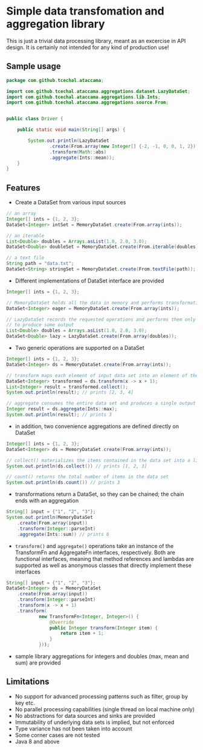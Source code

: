 # Simple data transfomation and aggregation library

This is just a trivial data processing library, meant as an excercise in API design.
It is certainly not intended for any kind of production use!

## Sample usage
```java
package com.github.tcechal.ataccama;

import com.github.tcechal.ataccama.aggregations.dataset.LazyDataSet;
import com.github.tcechal.ataccama.aggregations.lib.Ints;
import com.github.tcechal.ataccama.aggregations.source.From;


public class Driver {

    public static void main(String[] args) {

        System.out.println(LazyDataSet
                .create(From.array(new Integer[] {-2, -1, 0, 0, 1, 2}))
                .transform(Math::abs)
                .aggregate(Ints::mean));
    }
}
```


## Features

- Create a DataSet from various input sources

```java
// an array
Integer[] ints = {1, 2, 3};
DataSet<Integer> intSet = MemoryDataSet.create(From.array(ints));

// an iterable
List<Double> doubles = Arrays.asList(1.0, 2.0, 3.0);
DataSet<Double> doubleSet = MemoryDataSet.create(From.iterable(doubles));

// a text file
String path = "data.txt";
DataSet<String> stringSet = MemoryDataSet.create(From.textFile(path));
```

- Different implementations of DataSet interface are provided

```java
Integer[] ints = {1, 2, 3};

// MemoryDataSet holds all the data in memory and performs transformations on the go
DataSet<Integer> eager = MemoryDataSet.create(From.array(ints));

// LazyDataSet records the requested operations and performs them only when required
// to produce some output
List<Double> doubles = Arrays.asList(1.0, 2.0, 3.0);
DataSet<Double> lazy = LazyDataSet.create(From.array(doubles));
```
- Two generic operations are supported on a DataSet
```java
Integer[] ints = {1, 2, 3};
DataSet<Integer> ds = MemoryDataSet.create(From.array(ints));

// transform maps each element of input data set into an element of the output data set
DataSet<Integer> transformed = ds.transform(x -> x + 1);
List<Integer> result = transformed.collect();
System.out.println(result); // prints [2, 3, 4]

// aggregate consumes the entire data set and produces a single output value
Integer result = ds.aggregate(Ints::max);
System.out.println(result); // prints 3
```
- in addition, two convenience aggregations are defined directly on DataSet
```java
Integer[] ints = {1, 2, 3};
DataSet<Integer> ds = MemoryDataSet.create(From.array(ints));

// collect() materializes the items contained in the data set into a list
System.out.println(ds.collect()) // prints [1, 2, 3]

// count() returns the total number of items in the data set
System.out.println(ds.count()) // prints 3
```
- transformations return a DataSet, so they can be chained; the chain ends with an aggregation
```java
String[] input = {"1", "2", "3"};
System.out.println(MemoryDataSet
    .create(From.array(input))
    .transform(Integer::parseInt)
    .aggregate(Ints::sum)) // prints 6
```
- `transform()` and `aggregate()` operations take an instance of the TransformFn and AggregateFn interfaces, respectively. Both are functional interfaces, meaning that method references and lambdas are supported as well as anonymous classes that directly implement these interfaces
```java
String[] input = {"1", "2", "3"};
DataSet<Integer> ds = MemoryDataSet
    .create(From.array(input))
    .transform(Integer::parseInt)
    .transform(x -> x + 1)
    .transform(
            new TransformFn<Integer, Integer>() {
                @Override
                public Integer transform(Integer item) {
                    return item + 1;
                }
            }));
```
- sample library aggregations for integers and doubles (max, mean and sum) are provided


## Limitations
- No support for advanced processing patterns such as filter, group by key etc.
- No parallel processing capabilities (single thread on local machine only)
- No abstractions for data sources and sinks are provided
- Immutability of underlying data sets is implied, but not enforced
- Type variance has not been taken into account
- Some corner cases are not tested
- Java 8 and above
